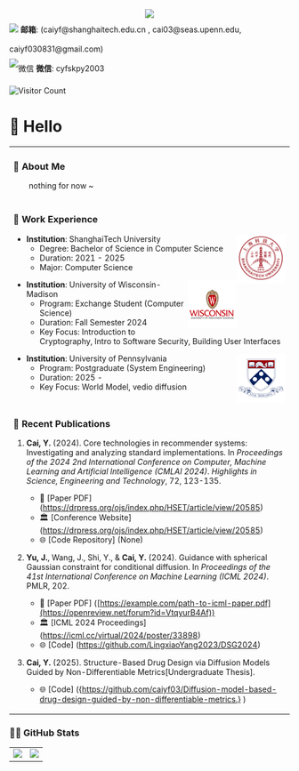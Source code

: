  
  <!-- 动态打字效果 -->
  <div align="center"> 
    <img src="https://readme-typing-svg.herokuapp.com?lines=Cai%20YiFan's%20Homepage!;静看潮起潮落，坐观云卷云舒&center=true&font=Roboto&size=27" />
  </div>

  <!-- 个人资料徽标 -->
  <div style="line-height: 2.5;">
    <img src="https://img.shields.io/badge/Email-邮箱-0078D4"/> <b>邮箱</b>: (caiyf@shanghaitech.edu.cn , cai03@seas.upenn.edu, caiyf030831@gmail.com)<br>
    <!-- <img src="https://img.shields.io/badge/Twitter-推特-blue"/> <b>Twitter</b>: [@yourhandle](https://twitter.com/yourhandle)<br>-->
    <!-- <img src="https://img.shields.io/badge/Bilibili-B站-ff69b4" alt="B站"/> <b>B站</b>: [你的昵称](https://space.bilibili.com/yourid)<br>-->
    <img src="https://img.shields.io/badge/WeChat-微信-07c160" alt="微信"/> <b>微信</b>: cyfskpy2003<br>
  </div>
  

  ![Visitor Count](https://komarev.com/ghpvc/?username=caiyf03&label=Visitors&color=blue&style=flat)
  
  <!--[![WakaTime](https://wakatime.com/badge/user/caiyf03.svg)](https://wakatime.com/@caiyf03)-->




# 🙋 Hello

<table>
  
<tr><td>

### 🤺 About Me

<!-- <img align="right" width="88" src="https://github.com/caiyf03/caiyf03/raw/main/pic/shanghaitech.png" /> -->

<p>&emsp;&emsp;nothing for now ~</p>

</td></tr>

<tr><td>

### 🏢 Work Experience

<img align="right" width="88" src="https://github.com/caiyf03/caiyf03/raw/main/pic/shanghaitech.png" />

- **Institution**: ShanghaiTech University  
  - Degree: Bachelor of Science in Computer Science  
  - Duration: 2021 - 2025  
  - Major: Computer Science  

<img align="right" width="88" src="https://github.com/caiyf03/caiyf03/raw/main/pic/wisconsin.png" />

- **Institution**: University of Wisconsin-Madison  
  - Program: Exchange Student (Computer Science)  
  - Duration: Fall Semester 2024  
  - Key Focus: Introduction to Cryptography, Intro to Software Security, Building User Interfaces

<img align="right" width="88" src="https://github.com/caiyf03/caiyf03/raw/main/pic/penn.png" />

- **Institution**: University of Pennsylvania
  - Program: Postgraduate (System Engineering)  
  - Duration: 2025 - 
  - Key Focus: World Model, vedio diffusion 
</td></tr>

<tr><td>

### 📃 Recent Publications

1. **Cai, Y.** (2024). Core technologies in recommender systems: Investigating and analyzing standard implementations. In _Proceedings of the 2024 2nd International Conference on Computer, Machine Learning and Artificial Intelligence (CMLAI 2024)_. _Highlights in Science, Engineering and Technology_, 72, 123-135.  
   - 📄 [Paper PDF] (https://drpress.org/ojs/index.php/HSET/article/view/20585)  
   - 🏛️ [Conference Website] (https://drpress.org/ojs/index.php/HSET/article/view/20585)  
   - 🌐 [Code Repository] (None)  

2. **Yu, J.**, Wang, J., Shi, Y., & **Cai, Y.** (2024). Guidance with spherical Gaussian constraint for conditional diffusion. In _Proceedings of the 41st International Conference on Machine Learning (ICML 2024)_. PMLR, 202.  
   - 📄 [Paper PDF] ([https://example.com/path-to-icml-paper.pdf](https://openreview.net/forum?id=VtqyurB4Af))  
   - 🏛️ [ICML 2024 Proceedings] (https://icml.cc/virtual/2024/poster/33898)  
   - 🌐 [Code] (https://github.com/LingxiaoYang2023/DSG2024)  
3. **Cai, Y.** (2025). Structure-Based Drug Design via Diffusion Models Guided by Non-Differentiable Metrics[Undergraduate Thesis].
   - 🌐 [Code] ({https://github.com/caiyf03/Diffusion-model-based-drug-design-guided-by-non-differentiable-metrics.} )
</td></tr>
</table>

### 🧑‍💻 GitHub Stats

<!-- 语言统计 -->
<table>
  <tr>
    <td>
      <img src="https://github-readme-stats.vercel.app/api/top-langs/?username=caiyf03&layout=compact" />
    </td>
    <td>
      <a href="https://github.com/anuraghazra/github-readme-stats">
        <img src="https://github-readme-stats.vercel.app/api?username=caiyf03&show_icons=true&theme=default&hide_rank=true" />
      </a>
    </td>
  </tr>
</table>



